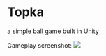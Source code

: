 # Topka
a simple ball game built in Unity

Gameplay screenshot:
![](https://user-images.githubusercontent.com/18381631/32150707-ad85191a-bd16-11e7-804d-1b85987ed9e5.png)
